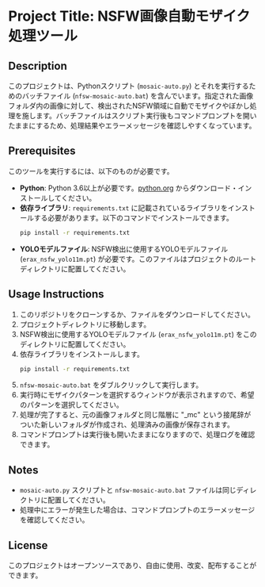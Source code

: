 # Project Title: NSFW画像自動モザイク処理ツール

## Description
このプロジェクトは、Pythonスクリプト (`mosaic-auto.py`) とそれを実行するためのバッチファイル (`nfsw-mosaic-auto.bat`) を含んでいます。指定された画像フォルダ内の画像に対して、検出されたNSFW領域に自動でモザイクやぼかし処理を施します。バッチファイルはスクリプト実行後もコマンドプロンプトを開いたままにするため、処理結果やエラーメッセージを確認しやすくなっています。

## Prerequisites
このツールを実行するには、以下のものが必要です。

- **Python**: Python 3.6以上が必要です。[python.org](https://www.python.org/downloads/) からダウンロード・インストールしてください。
- **依存ライブラリ**: `requirements.txt` に記載されているライブラリをインストールする必要があります。以下のコマンドでインストールできます。
  ```bash
  pip install -r requirements.txt
  ```
- **YOLOモデルファイル**: NSFW検出に使用するYOLOモデルファイル (`erax_nsfw_yolo11m.pt`) が必要です。このファイルはプロジェクトのルートディレクトリに配置してください。

## Usage Instructions
1. このリポジトリをクローンするか、ファイルをダウンロードしてください。
2. プロジェクトディレクトリに移動します。
3. NSFW検出に使用するYOLOモデルファイル (`erax_nsfw_yolo11m.pt`) をこのディレクトリに配置してください。
4. 依存ライブラリをインストールします。
   ```bash
   pip install -r requirements.txt
   ```
5. `nfsw-mosaic-auto.bat` をダブルクリックして実行します。
6. 実行時にモザイクパターンを選択するウィンドウが表示されますので、希望のパターンを選択してください。
7. 処理が完了すると、元の画像フォルダと同じ階層に "_mc" という接尾辞がついた新しいフォルダが作成され、処理済みの画像が保存されます。
8. コマンドプロンプトは実行後も開いたままになりますので、処理ログを確認できます。

## Notes
- `mosaic-auto.py` スクリプトと `nfsw-mosaic-auto.bat` ファイルは同じディレクトリに配置してください。
- 処理中にエラーが発生した場合は、コマンドプロンプトのエラーメッセージを確認してください。

## License
このプロジェクトはオープンソースであり、自由に使用、改変、配布することができます。